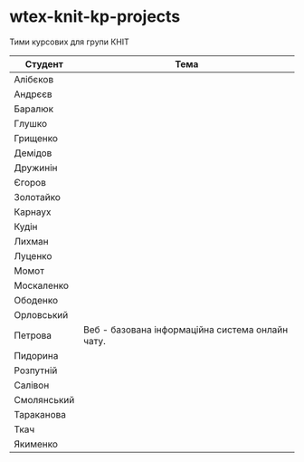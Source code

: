 # wtex-knit-kp-projects
Тими курсових для групи КНІТ

|Студент|Тема|
|-|-|
|Алібєков||
|Андрєєв||
|Баралюк||
|Глушко||
|Грищенко||
|Демідов||
|Дружинін||
|Єгоров||
|Золотайко||
|Карнаух||
|Кудін||
|Лихман||
|Луценко||
|Момот||
|Москаленко||
|Ободенко||
|Орловський||
|Петрова|Веб - базована інформаційна система онлайн чату.|
|Пидорина||
|Розпутній||
|Салівон||
|Смолянський||
|Тараканова||
|Ткач||
|Якименко||
